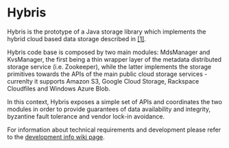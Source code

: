 Hybris
======

Hybris is the prototype of a Java storage library which implements the 
hybrid cloud based data storage described in [\[1\]][1].  

Hybris code base is composed by two main modules: MdsManager and KvsManager, 
the first being a thin wrapper layer of the metadata distributed storage service (i.e. Zookeeper),
while the latter implements the storage primitives towards the APIs of the main 
public cloud storage services - currenlty it supports Amazon S3, 
Google Cloud Storage, Rackspace Cloudfiles and Windows Azure Blob.  

In this context, Hybris exposes a simple set of APIs 
and coordinates the two modules in order to provide guarantees of data availability 
and integrity, byzantine fault tolerance and vendor lock-in avoidance.  

For information about technical requirements and development please refer to the [development info wiki page][2].


 [1]: http://arxiv.org/pdf/1305.4868.pdf                                "BFT Storage with 2t+1 Data Replicas"
 [2]: https://bitbucket.org/pviotti/hybris/wiki/Development%20info      "Development info"

